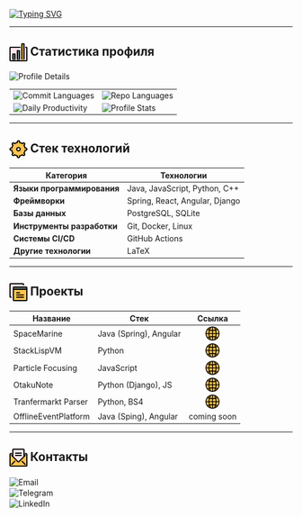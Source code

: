 [![Typing SVG](https://readme-typing-svg.herokuapp.com?font=Fira+Code&size=30&pause=1000&color=FF0055&repeat=true&width=505&lines=ℍ𝕚+𝕥𝕙𝕖𝕣𝕖,+𝕀'𝕞+𝔻𝕪𝕒𝕔𝕙𝕜𝕠𝕧+𝔸𝕟𝕕𝕣𝕖𝕪)](https://git.io/typing-svg)

---

<!-- Статистика gh аккаунта -->

## <img src="icons/stats.png" alt="stats" width="32" height="32" style="vertical-align: middle;"/> Статистика профиля


<img src="https://github-profile-summary-cards.vercel.app/api/cards/profile-details?username=andrey8080&theme=2077" alt="Profile Details">
<table>
  <tr>
    <td style="border: none">
      <img src="https://github-profile-summary-cards.vercel.app/api/cards/most-commit-language?username=andrey8080&theme=2077" alt="Commit Languages">
    </td>
    <td style="border: none">
      <img src="https://github-profile-summary-cards.vercel.app/api/cards/repos-per-language?username=andrey8080&theme=2077" alt="Repo Languages">
    </td>
  </tr>
  <tr>
    <td style="border: none">
        <img src="https://github-profile-summary-cards.vercel.app/api/cards/productive-time?username=andrey8080&theme=2077" alt="Daily Productivity">
    </td>
    <td style="border: none">
      <img src="https://github-profile-summary-cards.vercel.app/api/cards/stats?username=andrey8080&theme=2077" alt="Profile Stats">
    </td>
  </tr>
</table>

---

<!-- Стек технологий -->

## <img src="icons/cog.png" alt="stats" width="32" height="32" style="vertical-align: middle;"/> Стек технологий

| **Категория**              | **Технологии**                 |
| -------------------------- | ------------------------------ |
| **Языки программирования** | Java, JavaScript, Python, C++  |
| **Фреймворки**             | Spring, React, Angular, Django |
| **Базы данных**            | PostgreSQL, SQLite             |
| **Инструменты разработки** | Git, Docker, Linux             |
| **Системы CI/CD**          | GitHub Actions                 |
| **Другие технологии**      | LaTeX                          |

---

<!-- Проекты -->

## <img src="icons/browsers.png" alt="stats" width="32" height="32" style="vertical-align: middle;"/> Проекты

| **Название**         | **Стек**               |                                                                             **Ссылка**                                                                             |
| -------------------- | ---------------------- | :----------------------------------------------------------------------------------------------------------------------------------------------------------------: |
| SpaceMarine          | Java (Spring), Angular |       <a href="https://github.com/andrey8080/SpaceMarine"><img src="icons/web.png" alt="stats" width="25" height="25" style="vertical-align: middle;"/></a>        |
| StackLispVM          | Python                 |       <a href="https://github.com/andrey8080/StackLispVM"><img src="icons/web.png" alt="stats" width="25" height="25" style="vertical-align: middle;"/></a>        |
| Particle Focusing    | JavaScript             | <a href="https://github.com/andrey8080/physics_project_focusing"><img src="icons/web.png" alt="stats" width="25" height="25" style="vertical-align: middle;"/></a> |
| OtakuNote            | Python (Django), JS    |        <a href="https://github.com/andrey8080/otaku_note"><img src="icons/web.png" alt="stats" width="25" height="25" style="vertical-align: middle;"/></a>        |
| Tranfermarkt Parser  | Python, BS4            |   <a href="https://github.com/andrey8080/Tranfermarkt_parser"><img src="icons/web.png" alt="stats" width="25" height="25" style="vertical-align: middle;"/></a>    |
| OfflineEventPlatform | Java (Sping), Angular  |                                                                            coming soon                                                                             |

---

<h2>
    <img src="icons/mail.png" alt="contacts" width="32" height="32" style="vertical-align: middle;"/> Контакты
</h2>
<ul style="list-style: none; padding: 0;">
    <li>
        <a href="mailto:andrey.dyachkov.d@gmail.com"  _blank style="text-decoration: none;">
            <img src="https://img.shields.io/badge/Email-EA4335?style=flat-square&logo=gmail&logoColor=white" height="32" style="vertical-align: middle; margin: 10 0 10 50" alt="Email">
        </a>
    </li>
    <li>
        <a href="https://t.me/andro_nik_1" _blank style="text-decoration: none;"> 
            <img src="https://img.shields.io/badge/Telegram-0A66C2?style=flat-square&logo=telegram&logoColor=white" height="32" style="vertical-align: middle; margin: 10 0 10 50" alt="Telegram">
        </a>
    </li>
    <li>
        <a href="https://www.linkedin.com/in/andrey-dyachkov" style="text-decoration: none;">
            <img src="https://img.shields.io/badge/LinkedIn-0A66C2?style=flat-square&logo=linkedin&logoColor=white" height="32" style="vertical-align: middle; margin: 10 0 0 50" alt="LinkedIn">
        </a>
    </li>
</ul>
